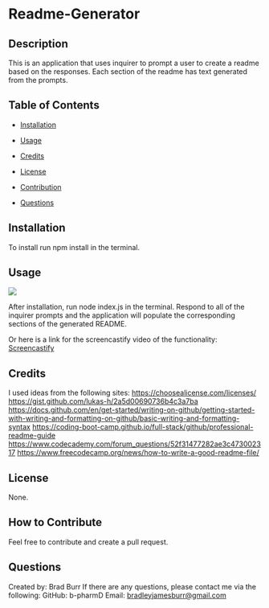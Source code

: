 # Readme-Generator

## Description

This is an application that uses inquirer to prompt a user to create a readme based on the responses. Each section of the readme has text generated from the prompts.

## Table of Contents 

- [Installation](#installation)
- [Usage](#usage)

- [Credits](#credits)
- [License](#license)
- [Contribution](#how-to-contribute)
- [Questions](#questions)

## Installation

To install run npm install in the terminal.

## Usage

<img src="/samplereadme.gif"><br>

After installation, run node index.js in the terminal. Respond to all of the inquirer prompts and the application will populate the corresponding sections of the generated README.

Or here is a link for the screencastify video of the functionality: [Screencastify](https://drive.google.com/file/d/1glG6sb_o5nJnxeq4aCmr2y_KjsdBhKu8/view)

## Credits

I used ideas from the following sites:
https://choosealicense.com/licenses/
https://gist.github.com/lukas-h/2a5d00690736b4c3a7ba
https://docs.github.com/en/get-started/writing-on-github/getting-started-with-writing-and-formatting-on-github/basic-writing-and-formatting-syntax
https://coding-boot-camp.github.io/full-stack/github/professional-readme-guide
https://www.codecademy.com/forum_questions/52f31477282ae3c473002317
https://www.freecodecamp.org/news/how-to-write-a-good-readme-file/

## License

None.

## How to Contribute

Feel free to contribute and create a pull request.

## Questions
Created by: Brad Burr
If there are any questions, please contact me via the following:
GitHub: b-pharmD
Email: bradleyjamesburr@gmail.com
